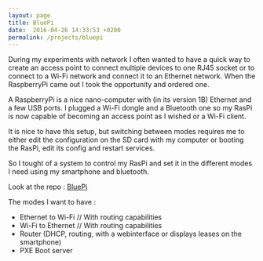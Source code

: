 ```yaml
---
layout: page
title: BluePi
date:  2016-04-26 14:33:53 +0200
permalink: /projects/bluepi
---
```


During my experiments with network I often wanted to have a quick way to create an access point to connect multiple devices to one RJ45 socket or to connect to a Wi-Fi network and connect it to an Ethernet network. When the RaspberryPi came out I took the opportunity and ordered one.

A RaspberryPi is a nice nano-computer with (in its version 1B) Ethernet and a few USB ports. I plugged a Wi-Fi dongle and a Bluetooth one so my RasPi is now capable of becoming an access point as I wished or a Wi-Fi client.

It is nice to have this setup, but switching between modes requires me to either edit the configuration on the SD card with my computer or booting the RasPi, edit its config and restart services.

So I tought of a system to control my RasPi and set it in the different modes I need using my smartphone and bluetooth.

Look at the repo : [BluePi](https://git.rousse.me/mrousse/BluePi)

The modes I want to have :

- Ethernet to Wi-Fi // With routing capabilities
- Wi-Fi to Ethernet // With routing capabilities
- Router (DHCP, routing, with a webinterface or displays leases on the smartphone)
- PXE Boot server
